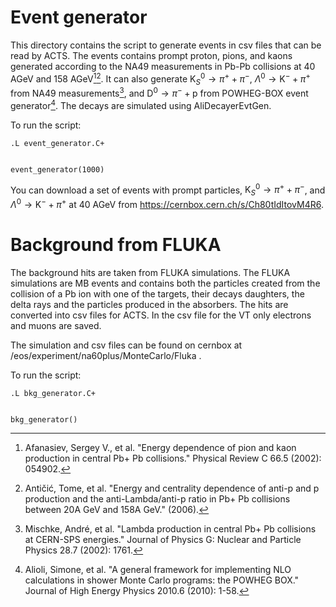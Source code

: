 # Event generator
This directory contains the script to generate events in csv files that can be read by ACTS. The events contains prompt proton, pions, and kaons generated according to the NA49 measurements in Pb-Pb collisions at 40 AGeV and 158 AGeV[^1][^2]. It can also generate $\text{K}^0_S \rightarrow \pi^+ + \pi^-$, $\Lambda^0 \rightarrow \text{K}^- + \pi^+$ from NA49 measurements[^3], and $\text{D}^0 \rightarrow \pi^- + \text{p}$ from  POWHEG-BOX event generator[^4]. The decays are simulated using AliDecayerEvtGen. 

To run the script:

```
.L event_generator.C+


event_generator(1000)
```

You can download a set of events with prompt particles, $\text{K}^0_S \rightarrow \pi^+ + \pi^-$, and $\Lambda^0 \rightarrow \text{K}^- + \pi^+$ at 40 AGeV from https://cernbox.cern.ch/s/Ch80tIdItovM4R6.

# Background from FLUKA
The background hits are taken from FLUKA simulations. The FLUKA simulations are MB events and contains both the particles created from the collision of a Pb ion with one of the targets, their decays daughters, the delta rays and the particles produced in the absorbers.
The hits are converted into csv files for ACTS. In the csv file for the VT only electrons and muons are saved.

The simulation and csv files can be found on cernbox at /eos/experiment/na60plus/MonteCarlo/Fluka .

To run the script:

```
.L bkg_generator.C+


bkg_generator()
```


[^1]: Afanasiev, Sergey V., et al. "Energy dependence of pion and kaon production in central Pb+ Pb collisions." Physical Review C 66.5 (2002): 054902.
[^2]: Antičić, Tome, et al. "Energy and centrality dependence of anti-p and p production and the anti-Lambda/anti-p ratio in Pb+ Pb collisions between 20A GeV and 158A GeV." (2006).
[^3]: Mischke, André, et al. "Lambda production in central Pb+ Pb collisions at CERN-SPS energies." Journal of Physics G: Nuclear and Particle Physics 28.7 (2002): 1761.
[^4]: Alioli, Simone, et al. "A general framework for implementing NLO calculations in shower Monte Carlo programs: the POWHEG BOX." Journal of High Energy Physics 2010.6 (2010): 1-58.
